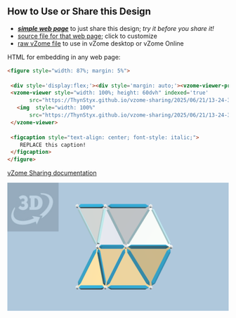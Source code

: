 
## How to Use or Share this Design

 - [***simple web page***](<https://ThynStyx.github.io/vzome-sharing/2025/06/21/13-24-33-A₅''m⁻¹/>) to just share this design; *try it before you share it!*
 - [source file for that web page](<https://github.com/ThynStyx/vzome-sharing/edit/main/2025/06/21/13-24-33-A₅''m⁻¹/index.md>); click to customize
 - [raw vZome file](<https://raw.githubusercontent.com/ThynStyx/vzome-sharing/main/2025/06/21/13-24-33-A₅''m⁻¹/A₅''m⁻¹.vZome>) to use in vZome desktop or vZome Online
 
 HTML for embedding in any web page:
 ```html
<figure style="width: 87%; margin: 5%">
  
  <div style='display:flex;'><div style='margin: auto;'><vzome-viewer-previous label='prev step'></vzome-viewer-previous><vzome-viewer-next label='next step'></vzome-viewer-next></div></div>
  <vzome-viewer style="width: 100%; height: 60dvh" indexed='true'
        src="https://ThynStyx.github.io/vzome-sharing/2025/06/21/13-24-33-A₅''m⁻¹/A₅''m⁻¹.vZome" >
    <img  style="width: 100%"
        src="https://ThynStyx.github.io/vzome-sharing/2025/06/21/13-24-33-A₅''m⁻¹/A₅''m⁻¹.png" >
  </vzome-viewer>

  <figcaption style="text-align: center; font-style: italic;">
     REPLACE this caption!
  </figcaption>
</figure>

 ```

[vZome Sharing documentation](https://vzome.github.io/vzome/sharing.html#how-it-works)

![Image](<A₅''m⁻¹.png>)

